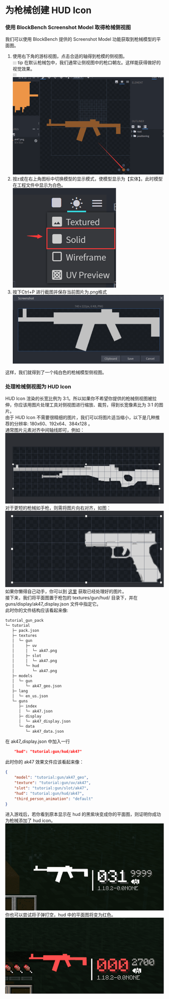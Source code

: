 # 为枪械创建 HUD Icon
### 使用 BlockBench Screenshot Model 取得枪械侧视图
我们可以使用 BlockBench 提供的 Screenshot Model 功能获取到枪械模型的平面图。    
1. 使用右下角的游标视图，点击合适的轴得到枪模的侧视图。   
::: tip
在默认枪械包中，我们通常让侧视图中的枪口朝左。这样能获得做好的视觉效果。   
:::
![Toggle View](./bb_toggle_view.png)  
2. 按z或在右上角图标中切换模型的显示模式，使模型显示为【实体】。此时模型在工程文件中显示为白色。    
![entity mode](./bb_solid_mode.png)  
3. 按下Ctrl+P 进行截图并保存当前图片为.png格式    
![Screenshot Model](./screenshot_save.png)   
  
这样，我们就得到了一个纯白色的枪械模型侧视图。
### 处理枪械侧视图为 HUD Icon
HUD Icon 渲染的长宽比例为 3:1。所以如果你不希望你提供的枪械侧视图被拉伸，你应该用图片处理工具对侧视图进行缩放、裁剪，得到长宽像素比为 3:1 的图片。   
由于 HUD Icon 不需要很精细的图片，我们可以将图片适当缩小，以下是几种推荐的分辨率: 180x60、192x64、384x128 。   
通常图片元素对齐中间轴线即可，例如：   
![image resize 1](./resize_texture_1.png)   
对于更短的枪械如手枪，则需将图片向右对齐，如图：   
![image resize 2](./resize_texture_2.png)  
如果你懒得自己动手，你可以到 [这里](https://github.com/MCModderAnchor/tacwiki/tree/main/resource/hud_icon) 获取已经处理好的图片。   
接下来，我们将平面图置于枪包的 textures/gun/hud/ 目录下，并在 guns/display/ak47_display.json 文件中指定它。   
此时你的文件结构应该看起来像:   
```
tutorial_gun_pack
└─ tutorial
   ├─ pack.json
   ├─ textures
   │  └─ gun
   │     ├─ uv
   │     │  └─ ak47.png
   │     ├─ slot
   │     │  └─ ak47.png
   │     └─ hud
   │        └─ ak47.png
   ├─ models
   │  └─ gun
   │     └─ ak47_geo.json
   ├─ lang
   │  └─ en_us.json
   └─ guns
      ├─ index
      │  └─ ak47.json
      ├─ display
      │  └─ ak47_display.json
      └─ data
         └─ ak47_data.json
```
在 ak47_display.json 中加入一行   
``` json
    "hud": "tutorial:gun/hud/ak47"
```
此时你的 ak47 效果文件应该看起来像：   
``` json
{
    "model": "tutorial:gun/ak47_geo",
    "texture": "tutorial:gun/uv/ak47",
    "slot": "tutorial:gun/slot/ak47",
    "hud": "tutorial:gun/hud/ak47",
    "third_person_animation": "default"
}
```
进入游戏后，若你看到原本显示在 hud 的黑紫块变成你的平面图，则证明你成功为枪械添加了 hud icon。   
![In Game 1](./in_game_1.png)   
你也可以尝试将子弹打空，hud 中的平面图将变为红色。   
![In Game 2](./in_game_2.png)   